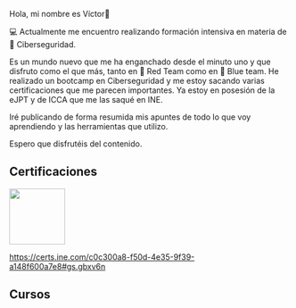 Hola, mi nombre es Víctor👋

💻 Actualmente me encuentro realizando formación intensiva en materia de 🔐 Ciberseguridad.

Es un mundo nuevo que me ha enganchado desde el minuto uno y que disfruto como el que más, tanto en 🔴 Red Team como en 🔵 Blue team. He realizado un bootcamp en Ciberseguridad y me estoy sacando varias certificaciones que me parecen importantes. Ya estoy en posesión de la eJPT y de ICCA que me las saqué en INE.

Iré publicando de forma resumida mis apuntes de todo lo que voy aprendiendo y las herramientas que utilizo. 

Espero que disfrutéis del contenido.

## Certificaciones

<img src="[https://your-image-url.type](https://github.com/user-attachments/assets/94e8e952-bfc1-4df2-901c-06f07720b782)" width="100" height="100" >

https://certs.ine.com/c0c300a8-f50d-4e35-9f39-a148f600a7e8#gs.gbxv6n


## Cursos




